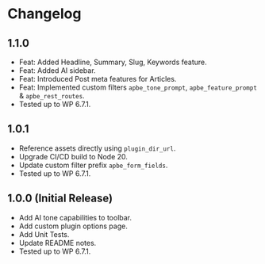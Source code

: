 # Changelog

## 1.1.0
* Feat: Added Headline, Summary, Slug, Keywords feature.
* Feat: Added AI sidebar.
* Feat: Introduced Post meta features for Articles.
* Feat: Implemented custom filters `apbe_tone_prompt`, `apbe_feature_prompt` & `apbe_rest_routes`.
* Tested up to WP 6.7.1.

## 1.0.1
* Reference assets directly using `plugin_dir_url`.
* Upgrade CI/CD build to Node 20.
* Update custom filter prefix `apbe_form_fields`.
* Tested up to WP 6.7.1.

## 1.0.0 (Initial Release)
* Add AI tone capabilities to toolbar.
* Add custom plugin options page.
* Add Unit Tests.
* Update README notes.
* Tested up to WP 6.7.1.

